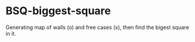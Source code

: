 # BSQ-biggest-square
Generating map of walls (o) and free cases (x), then find the bigest square in it.
